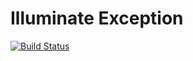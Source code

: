 # Illuminate Exception

[![Build Status](https://secure.travis-ci.org/illuminate/exception.png)](http://travis-ci.org/illuminate/exception)